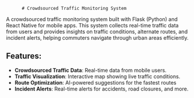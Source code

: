           # Crowdsourced Traffic Monitoring System

A crowdsourced traffic monitoring system built with Flask (Python) and React Native for mobile apps. This system collects real-time traffic data from users and provides insights on traffic conditions, alternate routes, and incident alerts, helping commuters navigate through urban areas efficiently.

## Features:
- **Crowdsourced Traffic Data**: Real-time data from mobile users.
- **Traffic Visualization**: Interactive map showing live traffic conditions.
- **Route Optimization**: AI-powered suggestions for the fastest routes
- **Incident Alerts**: Real-time alerts for accidents, road closures, and more.
